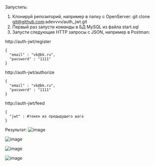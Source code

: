 Запустить:
1. Клонируй репозиторий, например в папку с OpenServer: git clone git@github.com:adevvvv/auth_jwt.git
2. Первый раз запусти команды в БД MySQL из файла start.sql
3. Запусти следующие HTTP запросы c JSON, например в Postman:

http://auth-jwt/register

```
{
  "email" : "vk@bk.ru",
  "password" : "1111"
}
```

http://auth-jwt/authorize

```
{
  "email" : "vk@bk.ru",
  "password" : "1111"
}
```

http://auth-jwt/feed
```
{
  "jwt" : #токен из предыдущего шага
}
```
Результат:
![image](https://github.com/adevvvv/auth_jwt/assets/126315394/c2867a40-8248-479e-808d-ee347a9a0418)

![image](https://github.com/adevvvv/auth_jwt/assets/126315394/53f1673c-1c65-492f-86a8-8bcd933e127c)

![image](https://github.com/adevvvv/auth_jwt/assets/126315394/c02de694-1258-4f6e-8b2e-51652e108983)

![image](https://github.com/adevvvv/auth_jwt/assets/126315394/8d75024e-4f6a-40ec-a6ac-8ddb4723f450)




